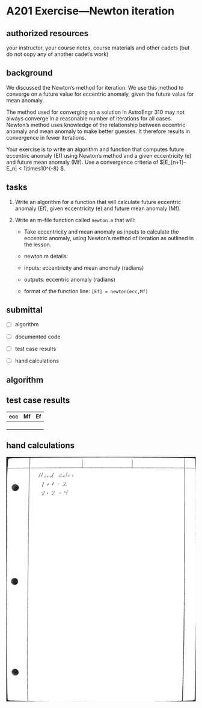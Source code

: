 # A201 Exercise—Newton iteration

## authorized resources

 your instructor, your course notes, course materials and other cadets (but do not copy any of another cadet’s work)



## background 

We discussed the Newton’s method for iteration. We use this method to converge on a future value for eccentric anomaly, given the future value for mean anomaly.

The method used for converging on a solution in AstroEngr 310 may not always converge in a reasonable number of iterations for all cases. Newton’s method uses knowledge of the relationship between eccentric anomaly and mean anomaly to make better guesses. It therefore results in convergence in fewer iterations.

Your exercise is to write an algorithm and function that computes future eccentric anomaly (E­f) using Newton’s method and a given eccentricity (e) and future mean anomaly (Mf). Use a convergence criteria of $|E_{n+1}-E_n| < 1\times10^{-8} $.



## tasks

1. Write an algorithm for a function that will calculate future eccentric anomaly (E­f), given eccentricity (e) and future mean anomaly (Mf).

2. Write an m-file function called `newton.m` that will:

   - Take eccentricity and mean anomaly as inputs to calculate the eccentric anomaly, using Newton’s method of iteration as outlined in the lesson.

   - newton.m details:

   - inputs: eccentricity and mean anomaly (radians)

   - outputs: eccentric anomaly (radians)

   - format of the function line: `[Ef] = newton(ecc,Mf)`



## submittal 

- [ ] algorithm
- [ ] documented code
- [ ] test case results
- [ ] hand calculations



## algorithm



## test case results

| ecc  | Mf   | Ef   |
| ---- | ---- | ---- |
|      |      |      |
|      |      |      |
|      |      |      |
|      |      |      |



## hand calculations

![](../sources/hand_calc_example.jpg)

 

